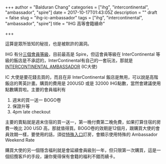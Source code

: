 +++
author = "Balduran Chang"
categories = ["ihg", "intercontinental", "ambassador", "spire"]
date = 2017-10-17T01:43:05Z
description = ""
draft = false
slug = "ihg-ic-ambassador"
tags = ["ihg", "intercontinental", "ambassador", "spire"]
title = "IHG 高等會籍續命"

+++


這算是眾所皆知的秘技，也是被默許的漏洞。

IHG 有分[三個會員等級](/2016/12/27/ihg-hotel-group/)，目前最高是 Spire，但這會員等級在 InterContinental 等級的飯店是不承認的，InterContinental有自己的一套玩法，那就是 [INTERCONTINENTAL AMBASSADOR](https://www.ihg.com/intercontinental/content/gb/en/ambassador) (IC大使)

IC 大使是要花錢去買的，而且在非 InterContinental 飯店是無用，可以說是高階飯店的菁英計畫。購買的費用是 200USD 或是 32000 IHG點數，當然會建議使用點數購買啦。主要的會員福利有

1. 週末的買一送一 BOGO卷
2. 保證升等
3. 4pm late checkout

主要的賣點就是週末住宿的買一送一，第一晚付費第二晚免費，如果打算住宿的房費一晚比 200 USD 高，那就值得買。BOGO卷的效期是12個月，跟購買大使的會員效期一樣，要使用的話，須從[特殊入口](http://InterContinental.com/ambweekend)訂房，會顯示使用特殊的 Ambassador Weekend Rate

購買大使的另一個隱含福利就是會延續會員級別一年，但只限第一次購買，這是一個招攬客戶的手段，讓你覺得保有會籍的福利不錯而續卡。

